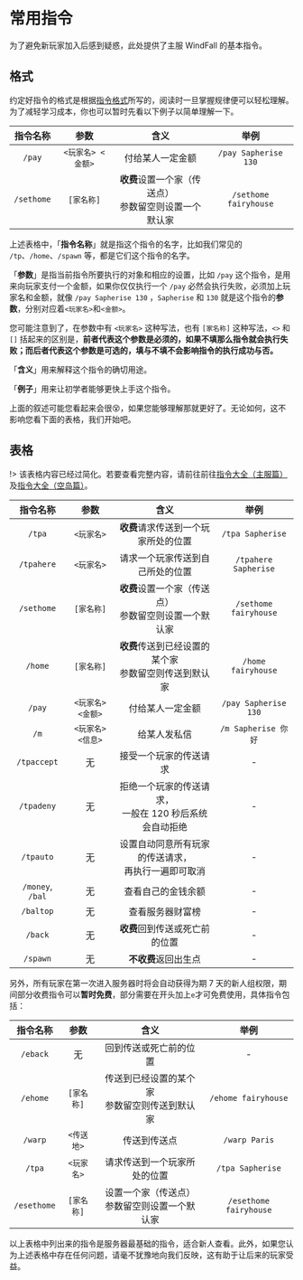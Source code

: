 # 常用指令

为了避免新玩家加入后感到疑惑，此处提供了主服 WindFall 的基本指令。

## 格式

约定好指令的格式是根据[指令格式](//docs.sotap.dev/#/wiki/command-format.md)所写的，阅读时一旦掌握规律便可以轻松理解。为了减轻学习成本，你也可以暂时先看以下例子以简单理解一下。

| 指令名称 |       参数        |             含义             |                  举例                   |
| :------: | :---------------: | :--------------------------: | :-------------------------------------: |
|      `/pay`      | `<玩家名> <金额>` |                     付给某人一定金额                      | `/pay Sapherise 130`  |
|    `/sethome`    |    `[家名称]`     | **收费**设置一个家（传送点）<br>参数留空则设置一个默认家  | `/sethome fairyhouse` |

上述表格中，「**指令名称**」就是指这个指令的名字，比如我们常见的 `/tp`、`/home`、`/spawn` 等，都是它们这个指令的名字。

「**参数**」是指当前指令所要执行的对象和相应的设置，比如 `/pay` 这个指令，是用来向玩家支付一个金额，如果你仅仅执行一个 `/pay` 必然会执行失败，必须加上玩家名和金额，就像 `/pay Sapherise 130` ，`Sapherise` 和 `130` 就是这个指令的**参数**，分别对应着`<玩家名>`和`<金额>`。

您可能注意到了，在参数中有 `<玩家名>` 这种写法，也有 `[家名称]` 这种写法，`<>` 和 `[]` 括起来的区别是，**前者代表这个参数是必须的，如果不填那么指令就会执行失败；而后者代表这个参数是可选的，填与不填不会影响指令的执行成功与否。**

「**含义**」用来解释这个指令的确切用途。

「**例子**」用来让初学者能够更快上手这个指令。

上面的叙述可能您看起来会很😵，如果您能够理解那就更好了。无论如何，这不影响您看下面的表格，我们开始吧。

## 表格

!> 该表格内容已经过简化。若要查看完整内容，请前往前往[指令大全（主服篇）](Windfall/player-command.md)及[指令大全（空岛篇）](Skyblock/player-command.md)。

|     指令名称     |       参数        |                           含义                            |         举例          |
| :--------------: | :---------------: | :-------------------------------------------------------: | :-------------------: |
|      `/tpa`      |    `<玩家名>`     |           **收费**请求传送到一个玩家所处的位置            |   `/tpa Sapherise`    |
|    `/tpahere`    |    `<玩家名>`     |             请求一个玩家传送到自己所处的位置              | `/tpahere Sapherise`  |
|    `/sethome`    |    `[家名称]`     | **收费**设置一个家（传送点）<br>参数留空则设置一个默认家  | `/sethome fairyhouse` |
|     `/home`      |    `[家名称]`     | **收费**传送到已经设置的某个家<br>参数留空则传送到默认家  |  `/home fairyhouse`   |
|      `/pay`      | `<玩家名> <金额>` |                     付给某人一定金额                      | `/pay Sapherise 130`  |
|       `/m`       | `<玩家名> <信息>` |                       给某人发私信                        |  `/m Sapherise 你好`  |
|   `/tpaccept`    |        无         |                  接受一个玩家的传送请求                   |           -           |
|    `/tpadeny`    |        无         | 拒绝一个玩家的传送请求，<br>一般在 120 秒后系统会自动拒绝 |           -           |
|    `/tpauto`     |        无         |  设置自动同意所有玩家的传送请求，<br>再执行一遍即可取消   |           -           |
| `/money`, `/bal` |        无         |                    查看自己的金钱余额                     |           -           |
|    `/baltop`     |        无         |                     查看服务器财富榜                      |           -           |
|     `/back`      |        无         |              **收费**回到传送或死亡前的位置               |           -           |
|     `/spawn`     |        无         |                   **不收费**返回出生点                    |           -           |

另外，所有玩家在第一次进入服务器时将会自动获得为期 7 天的新人组权限，期间部分收费指令可以**暂时免费**，部分需要在开头加上`e`才可免费使用，具体指令包括：

|  指令名称   |    参数    |                       含义                       |          举例          |
| :---------: | :--------: | :----------------------------------------------: | :--------------------: |
|  `/eback`   |     无     |              回到传送或死亡前的位置              |           -            |
|  `/ehome`   | `[家名称]` | 传送到已经设置的某个家<br>参数留空则传送到默认家 |  `/ehome fairyhouse`   |
|   `/warp`   | `<传送地>` |                   传送到传送点                   |     `/warp Paris`      |
|   `/tpa`    | `<玩家名>` |           请求传送到一个玩家所处的位置           |    `/tpa Sapherise`    |
| `/esethome` | `[家名称]` | 设置一个家（传送点）<br>参数留空则设置一个默认家 | `/esethome fairyhouse` |

以上表格中列出来的指令是服务器最基础的指令，适合新人查看。此外，如果您认为上述表格中存在任何问题，请毫不犹豫地向我们反映，这有助于让后来的玩家受益。
